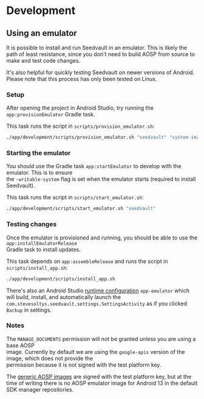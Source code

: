 # Development

## Using an emulator

It is possible to install and run Seedvault in an emulator. This is likely the path of least resistance, since you don't need to build AOSP from source to make and test code changes.

It's also helpful for quickly testing Seedvault on newer versions of Android.
Please note that this process has only been tested on Linux.

### Setup

After opening the project in Android Studio, try running the `app:provisionEmulator` Gradle task.

This task runs the script in `scripts/provision_emulator.sh`:

```bash
./app/development/scripts/provision_emulator.sh "seedvault" "system-images;android-33;google_apis;x86_64"
```   

### Starting the emulator

You should use the Gradle task `app:startEmulator` to develop with the emulator. This is to ensure  
the `-writable-system` flag is set when the emulator starts (required to install Seedvault).

This task runs the script in `scripts/start_emulator.sh`:

```bash  
./app/development/scripts/start_emulator.sh "seedvault"
```  

### Testing changes

Once the emulator is provisioned and running, you should be able to use the `app:installEmulatorRelease`  
Gradle task to install updates.

This task depends on `app:assembleRelease` and runs the script in `scripts/install_app.sh`:

```bash
./app/development/scripts/install_app.sh
```

There's also an Android Studio [runtime configuration](https://developer.android.com/studio/run/rundebugconfig) `app-emulator` which will build, install, and automatically launch the `com.stevesoltys.seedvault.settings.SettingsActivity` as if you clicked `Backup` in settings.

### Notes

The `MANAGE_DOCUMENTS` permission will not be granted unless you are using a base AOSP    
image. Currently by default we are using the `google-apis` version of the image, which does not provide the    
permission because it is not signed with the test platform key.

The [generic AOSP images](https://developer.android.com/topic/generic-system-image/releases) are signed with the test platform key, but at the time of writing there is no AOSP emulator image for Android 13 in the default SDK manager repositories. 
